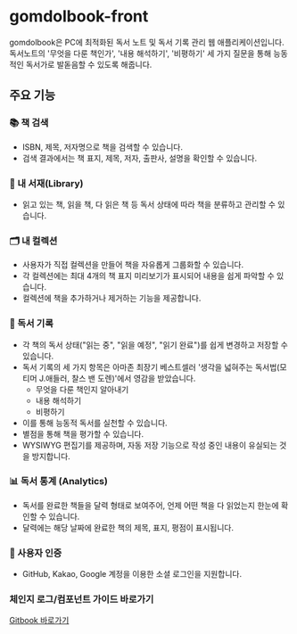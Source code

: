 # gomdolbook-front 
gomdolbook은 PC에 최적화된 독서 노트 및 독서 기록 관리 웹 애플리케이션입니다. 독서노트의 '무엇을 다룬 책인가', '내용 해석하기', '비평하기' 세 가지 질문을 통해 능동적인 독서가로 발돋음할 수 있도록 해줍니다.

## 주요 기능

### 📚 책 검색
- ISBN, 제목, 저자명으로 책을 검색할 수 있습니다.
- 검색 결과에서는 책 표지, 제목, 저자, 출판사, 설명을 확인할 수 있습니다.   

### 📖 내 서재(Library)
- 읽고 있는 책, 읽을 책, 다 읽은 책 등 독서 상태에 따라 책을 분류하고 관리할 수 있습니다.  

### 🗂️ 내 컬렉션
- 사용자가 직접 컬렉션을 만들어 책을 자유롭게 그룹화할 수 있습니다.
- 각 컬렉션에는 최대 4개의 책 표지 미리보기가 표시되어 내용을 쉽게 파악할 수 있습니다.
- 컬렉션에 책을 추가하거나 제거하는 기능을 제공합니다.   

### 📝 독서 기록
- 각 책의 독서 상태("읽는 중", "읽을 예정", "읽기 완료")를 쉽게 변경하고 저장할 수 있습니다.
- 독서 기록의 세 가지 항목은 아마존 최장기 베스트셀러 '생각을 넓혀주는 독서법(모티머 J.애들러, 찰스 밴 도렌)'에서 영감을 받았습니다.  
  - 무엇을 다룬 책인지 알아내기  
  - 내용 해석하기  
  - 비평하기
- 이를 통해 능동적 독서를 실천할 수 있습니다.  
- 별점을 통해 책을 평가할 수 있습니다.
- WYSIWYG 편집기를 제공하며, 자동 저장 기능으로 작성 중인 내용이 유실되는 것을 방지합니다.  
  
### 📊 독서 통계 (Analytics)
- 독서를 완료한 책들을 달력 형태로 보여주어, 언제 어떤 책을 다 읽었는지 한눈에 확인할 수 있습니다.  
- 달력에는 해당 날짜에 완료한 책의 제목, 표지, 평점이 표시됩니다.   

### 🔑 사용자 인증
- GitHub, Kakao, Google 계정을 이용한 소셜 로그인을 지원합니다.

### 체인지 로그/컴포넌트 가이드 바로가기
[Gitbook 바로가기](https://sgs-organization-3.gitbook.io/gomdolbook-frontend/)
